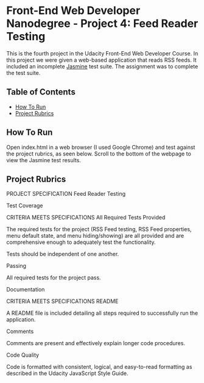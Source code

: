 # Front-End Web Developer Nanodegree - Project 4: Feed Reader Testing

This is the fourth project in the Udacity Front-End Web Developer Course. In this project we were given a web-based application that reads RSS feeds. It included an incomplete [Jasmine](http://jasmine.github.io/) test suite. The assignment was to complete the test suite.

## Table of Contents

* [How To Run](#howtorun)
* [Project Rubrics](#projectrubrics)

## How To Run

Open index.html in a web browser (I used Google Chrome) and test against the project rubrics, as seen below. Scroll to the bottom of the webpage to view the Jasmine test results.

## Project Rubrics

PROJECT SPECIFICATION
Feed Reader Testing

Test Coverage

CRITERIA
MEETS SPECIFICATIONS
All Required Tests Provided

The required tests for the project (RSS Feed testing, RSS Feed properties, menu default state, and menu hiding/showing) are all provided and are comprehensive enough to adequately test the functionality.

Tests should be independent of one another.

Passing

All required tests for the project pass.

Documentation

CRITERIA
MEETS SPECIFICATIONS
README

A README file is included detailing all steps required to successfully run the application.

Comments

Comments are present and effectively explain longer code procedures.

Code Quality

Code is formatted with consistent, logical, and easy-to-read formatting as described in the Udacity JavaScript Style Guide.